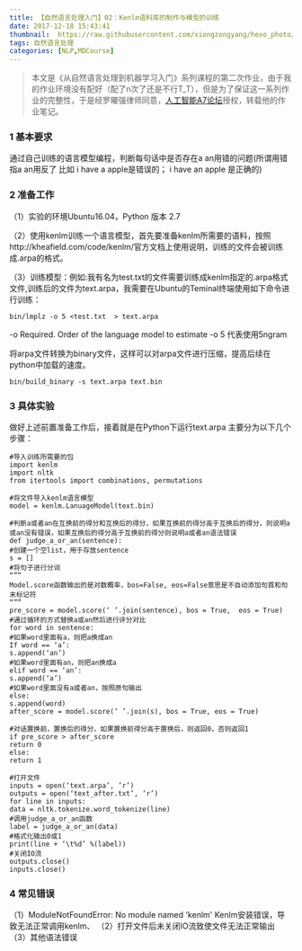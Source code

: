 ```yaml
---
title: 【自然语言处理入门】02：Kenlm语料库的制作与模型的训练
date: 2017-12-18 15:43:41
thumbnail:  https://raw.githubusercontent.com/xiongzongyang/hexo_photo/master/nlp2.jpg
tags: 自然语言处理
categories: [NLP,MDCourse]
---
```

> 本文是《从自然语言处理到机器学习入门》系列课程的第二次作业，由于我的作业环境没有配好（配了n次了还是不行T_T），但是为了保证这一系列作业的完整性，于是经罗曜强律师同意，[人工智能A7论坛]( www.aqinet.cn)授权，转载他的作业笔记。
<!--more-->
### 1 基本要求
通过自己训练的语言模型编程，判断每句话中是否存在a an用错的问题(所谓用错 指a an用反了 比如 i have a apple是错误的； i have an apple  是正确的)
### 2 准备工作

（1）实验的环境Ubuntu16.04，Python 版本 2.7

（2）使用kenlm训练一个语言模型，首先要准备kenlm所需要的语料，按照http://kheafield.com/code/kenlm/官方文档上使用说明，训练的文件会被训练成.arpa的格式。

（3）训练模型：例如:我有名为test.txt的文件需要训练成kenlm指定的.arpa格式文件,训练后的文件为text.arpa，我需要在Ubuntu的Teminal终端使用如下命令进行训练：

```
bin/lmplz -o 5 <test.txt  > text.arpa
```

-o   Required. Order of the language model to estimate
-o 5 代表使用5ngram

将arpa文件转换为binary文件，这样可以对arpa文件进行压缩，提高后续在python中加载的速度。

```
bin/build_binary -s text.arpa text.bin
```
### 3 具体实验
做好上述前置准备工作后，接着就是在Python下运行text.arpa
主要分为以下几个步骤：

```
#导入训练所需要的包
import kenlm
import nltk
from itertools import combinations, permutations

#将文件导入kenlm语言模型
model = kenlm.LanuageModel(text.bin)

#判断a或者an在互换前的得分和互换后的得分，如果互换前的得分高于互换后的得分，则说明a或an没有错误，如果互换后的得分高于互换前的得分则说明a或者an语法错误
def judge_a_or_an(sentence):
#创建一个空list，用于存放sentence
s = [] 
#将句子进行分词
“””
Model.score函数输出的是对数概率，bos=False, eos=False意思是不自动添加句首和句末标记符
“””
pre_score = model.score(‘ ’.join(sentence), bos = True,  eos = True)
#通过循环的方式替换a或an然后进行评分对比
for word in sentence:
#如果word里面有a，则把a换成an
If word == ‘a’:
s.append(‘an’)
#如果word里面有an，则把an换成a
elif word == ‘an’:
s.append(‘a’)
#如果word里面没有a或者an，按照原句输出
else:
s.append(word)
after_score = model.score(‘ ’.join(s), bos = True, eos = True)

#对话置换前，置换后的得分，如果置换前得分高于置换后，则返回0，否则返回1
if pre_score > after_score
return 0
else:
return 1

#打开文件
inputs = open(‘text.arpa’, ’r’)
outputs = open(‘text_after.txt’, ‘r’)
for line in inputs:
data = nltk.tokenize.word_tokenize(line)
#调用judge_a_or_an函数
label = judge_a_or_an(data)
#格式化输出0或1
print(line + ‘\t%d’ %(label))
#关闭IO流
outputs.close()
inputs.close()
```
### 4 常见错误
（1）ModuleNotFoundError: No module named 'kenlm'
Kenlm安装错误，导致无法正常调用kenlm、
（2）打开文件后未关闭IO流致使文件无法正常输出
（3）其他语法错误



